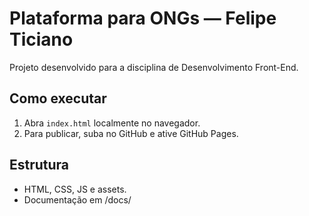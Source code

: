 # Plataforma para ONGs — Felipe Ticiano

Projeto desenvolvido para a disciplina de Desenvolvimento Front-End.

## Como executar
1. Abra `index.html` localmente no navegador.
2. Para publicar, suba no GitHub e ative GitHub Pages.

## Estrutura
- HTML, CSS, JS e assets.
- Documentação em /docs/
